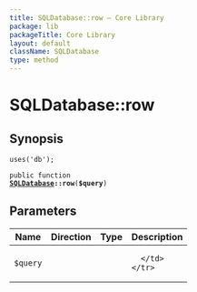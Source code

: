 ```yaml
---
title: SQLDatabase::row — Core Library
package: lib
packageTitle: Core Library
layout: default
className: SQLDatabase
type: method
---
```


# SQLDatabase::row

## Synopsis

<code>uses('db');</code>

<code>public function <b><a href="SQLDatabase">SQLDatabase</a>::row</b>(<b>$query</b>)</code>

## Parameters

<table>
  <thead>
    <tr>
      <th>Name</th>
      <th>Direction</th>
      <th>Type</th>
      <th>Description</th>
    </tr>
  </thead>
  <tbody>
    <tr>
      <td><code>$query</code>
      <td><i></i></td>
      <td></td>
      <td>

      </td>
    </tr>
  </tbody>
</table>

